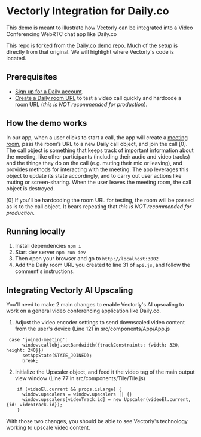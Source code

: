 # Vectorly Integration for Daily.co

This demo is meant to illustrate how Vectorly can be integrated into a Video Conferencing WebRTC chat app like Daily.co

This repo is forked from the [Daily.co demo repo](https://github.com/daily-demos/call-object-react). Much of the setup is directly from that original. We will highlight where Vectorly's code is located.


## Prerequisites

- [Sign up for a Daily account](https://dashboard.daily.co/signup).
- [Create a Daily room URL](https://help.daily.co/en/articles/4202139-creating-and-viewing-rooms) to test a video call quickly and hardcode a room URL (_this is NOT recommended for production_).

## How the demo works

In our app, when a user clicks to start a call, the app will create a [meeting room](https://docs.daily.co/reference#rooms), pass the room’s URL to a new Daily call object, and join the call [0]. The call object is something that keeps track of important information about the meeting, like other participants (including their audio and video tracks) and the things they do on the call (e.g. muting their mic or leaving), and provides methods for interacting with the meeting. The app leverages this object to update its state accordingly, and to carry out user actions like muting or screen-sharing. When the user leaves the meeting room, the call object is destroyed.

[0] If you'll be hardcoding the room URL for testing, the room will be passed as is to the call object. It bears repeating that _this is NOT recommended for production_.

## Running locally

1. Install dependencies `npm i`
2. Start dev server `npm run dev`
3. Then open your browser and go to `http://localhost:3002`
4. Add the Daily room URL you created to line 31 of `api.js`, and follow the comment's instructions.


## Integrating Vectorly AI Upscaling

You'll need to make 2 main changes to enable Vectorly's AI upscaling to work on a general video conferencing application like Daily.co.

1. Adjust the video encoder settings to send downscaled video content from the user's device (Line 121 in src/components/App/App.js

```
 case 'joined-meeting':
      window.callobj.setBandwidth({trackConstraints: {width: 320, height: 240}})
      setAppState(STATE_JOINED);
      break;
 ```

 2. Initialize the Upscaler object, and feed it the video tag of the main output view window (Line 77 in src/components/Tile/Tile.js)

```
    if (videoEl.current && props.isLarge) {
      window.upscalers = window.upscalers || {}
      window.upscalers[videoTrack.id] = new Upscaler(videoEl.current, {id: videoTrack.id});
    }
```


With those two changes, you should be able to see Vectorly's technology working to upscale video content.


